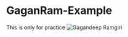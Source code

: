 # GaganRam-Example
This is only for practice
![Gagandeep Ramgiri](https://avatars.githubusercontent.com/u/84025135?v=4)

